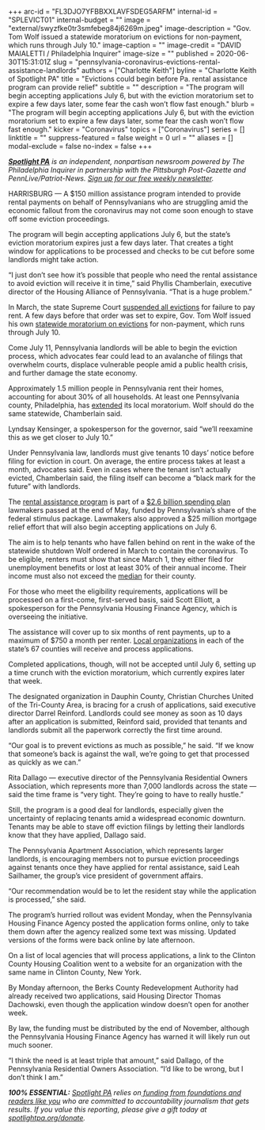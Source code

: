 +++
arc-id = "FL3DJO7YFBBXXLAVFSDEG5ARFM"
internal-id = "SPLEVICT01"
internal-budget = ""
image = "external/swyzfke0tr3smfebeg84j6269m.jpeg"
image-description = "Gov. Tom Wolf issued a statewide moratorium on evictions for non-payment, which runs through July 10."
image-caption = ""
image-credit = "DAVID MAIALETTI / Philadelphia Inquirer"
image-size = ""
published = 2020-06-30T15:31:01Z
slug = "pennsylvania-coronavirus-evictions-rental-assistance-landlords"
authors = ["Charlotte Keith"]
byline = "Charlotte Keith of Spotlight PA"
title = "Evictions could begin before Pa. rental assistance program can provide relief"
subtitle = ""
description = "The program will begin accepting applications July 6, but with the eviction moratorium set to expire a few days later, some fear the cash won’t flow fast enough."
blurb = "The program will begin accepting applications July 6, but with the eviction moratorium set to expire a few days later, some fear the cash won’t flow fast enough."
kicker = "Coronavirus"
topics = ["Coronavirus"]
series = []
linktitle = ""
suppress-featured = false
weight = 0
url = ""
aliases = []
modal-exclude = false
no-index = false
+++

<a href="https://www.spotlightpa.org/"><i><b>Spotlight PA</b></i></a><i> is an independent, nonpartisan newsroom powered by The Philadelphia Inquirer in partnership with the Pittsburgh Post-Gazette and PennLive/Patriot-News. </i><a href="https://www.spotlightpa.org/newsletters"><i>Sign up for our free weekly newsletter</i></a><i>.</i>

HARRISBURG — A $150 million assistance program intended to provide rental payments on behalf of Pennsylvanians who are struggling amid the economic fallout from the coronavirus may not come soon enough to stave off some eviction proceedings.

The program will begin accepting applications July 6, but the state’s eviction moratorium expires just a few days later. That creates a tight window for applications to be processed and checks to be cut before some landlords might take action.

“I just don’t see how it’s possible that people who need the rental assistance to avoid eviction will receive it in time,” said Phyllis Chamberlain, executive director of the Housing Alliance of Pennsylvania. “That is a huge problem.”

In March, the state Supreme Court <a href="https://www.spotlightpa.org/news/2020/04/pennsylvania-coronavirus-evictions-moratorium-renters-tenants/" target=_blank>suspended all evictions</a> for failure to pay rent. A few days before that order was set to expire, Gov. Tom Wolf issued his own <a href="https://www.spotlightpa.org/news/2020/05/pennsylvania-eviction-foreclosure-protections-coronavirus/" target=_blank>statewide moratorium on evictions</a> for non-payment, which runs through July 10.

Come July 11, Pennsylvania landlords will be able to begin the eviction process, which advocates fear could lead to an avalanche of filings that overwhelm courts, displace vulnerable people amid a public health crisis, and further damage the state economy.

<script src="https://www.spotlightpa.org/embed.js" async></script><div data-spl-embed-version="1" data-spl-src="https://www.spotlightpa.org/embeds/newsletter/"></div>


Approximately 1.5 million people in Pennsylvania rent their homes, accounting for about 30% of all households. At least one Pennsylvania county, Philadelphia, has <a href="https://www.inquirer.com/real-estate/housing/rent-relief-emergency-housing-philadelphia-city-council-20200618.html">extended</a> its local moratorium. Wolf should do the same statewide, Chamberlain said.

Lyndsay Kensinger, a spokesperson for the governor, said “we’ll reexamine this as we get closer to July 10.”

Under Pennsylvania law, landlords must give tenants 10 days’ notice before filing for eviction in court. On average, the entire process takes at least a month, advocates said. Even in cases where the tenant isn’t actually evicted, Chamberlain said, the filing itself can become a “black mark for the future” with landlords.

The <a href="https://www.phfa.org/pacares/rent.aspx" target=_blank>rental assistance program</a> is part of a <a href="https://www.spotlightpa.org/news/2020/06/pennsylvania-coronavirus-cares-money-hospitals-child-care-fraud/" target=_blank>$2.6 billion spending plan</a> lawmakers passed at the end of May, funded by Pennsylvania’s share of the federal stimulus package. Lawmakers also approved a $25 million mortgage relief effort that will also begin accepting applications on July 6.

The aim is to help tenants who have fallen behind on rent in the wake of the statewide shutdown Wolf ordered in March to contain the coronavirus. To be eligible, renters must show that since March 1, they either filed for unemployment benefits or lost at least 30% of their annual income. Their income must also not exceed the <a href="https://www.phfa.org/forms/pacares/rental/RRP-County-Income-Limits.pdf">median</a> for their county.

<!-- START responsive iframe -->
<div id="vis-map-pa-evictions--container"></div>
<script src="https://pym.nprapps.org/pym.v1.min.js"></script>
<script>new pym.Parent("vis-map-pa-evictions--container", "https://interactives.data.spotlightpa.org/2020/vis-map-pa-evictions/", {});</script>
<!-- END responsive iframe -->

For those who meet the eligibility requirements, applications will be processed on a first-come, first-served basis, said Scott Elliott, a spokesperson for the Pennsylvania Housing Finance Agency, which is overseeing the initiative.

The assistance will cover up to six months of rent payments, up to a maximum of $750 a month per renter. <a href="https://www.phfa.org/forms/pacares/rental/RRP-County-Contact-List.pdf">Local organizations</a> in each of the state’s 67 counties will receive and process applications.

Completed applications, though, will not be accepted until July 6, setting up a time crunch with the eviction moratorium, which currently expires later that week.

The designated organization in Dauphin County, Christian Churches United of the Tri-County Area, is bracing for a crush of applications, said executive director Darrel Reinford. Landlords could see money as soon as 10 days after an application is submitted, Reinford said, provided that tenants and landlords submit all the paperwork correctly the first time around.

“Our goal is to prevent evictions as much as possible,” he said. “If we know that someone’s back is against the wall, we’re going to get that processed as quickly as we can.”

Rita Dallago — executive director of the Pennsylvania Residential Owners Association, which represents more than 7,000 landlords across the state — said the time frame is “very tight. They’re going to have to really hustle.”

Still, the program is a good deal for landlords, especially given the uncertainty of replacing tenants amid a widespread economic downturn. Tenants may be able to stave off eviction filings by letting their landlords know that they have applied, Dallago said.

<script src="https://www.spotlightpa.org/embed.js" async></script><div data-spl-embed-version="1" data-spl-src="https://www.spotlightpa.org/embeds/donate/"></div>

The Pennsylvania Apartment Association, which represents larger landlords, is encouraging members not to pursue eviction proceedings against tenants once they have applied for rental assistance, said Leah Sailhamer, the group’s vice president of government affairs.

“Our recommendation would be to let the resident stay while the application is processed,” she said.

The program’s hurried rollout was evident Monday, when the Pennsylvania Housing Finance Agency posted the application forms online, only to take them down after the agency realized some text was missing. Updated versions of the forms were back online by late afternoon.

On a list of local agencies that will process applications, a link to the Clinton County Housing Coalition went to a website for an organization with the same name in Clinton County, New York.

By Monday afternoon, the Berks County Redevelopment Authority had already received two applications, said Housing Director Thomas Dachowski, even though the application window doesn’t open for another week.

By law, the funding must be distributed by the end of November, although the Pennsylvania Housing Finance Agency has warned it will likely run out much sooner.

“I think the need is at least triple that amount,” said Dallago, of the Pennsylvania Residential Owners Association. “I’d like to be wrong, but I don’t think I am.”

<i><b>100% ESSENTIAL:</b></i> <a href="https://www.spotlightpa.org/"><i>Spotlight PA</i></a><i> relies on</i><a href="https://www.spotlightpa.org/support"><i> funding from foundations and readers like you</i></a><i> who are committed to accountability journalism that gets results. If you value this reporting, please give a gift today at </i><a href="http://spotlightpa.org/donate"><i>spotlightpa.org/donate</i></a><i>.</i>

<script src="https://www.spotlightpa.org/embed.js" async></script><div data-spl-embed-version="1" data-spl-src="https://www.spotlightpa.org/embeds/tips/?tip_text=Do%20you%20have%20a%20tip%20about%20%3Cb%3Ehow%20Pa.'s%20government%20is%20responding%20to%20the%20coronavirus%3C%2Fb%3E%3F%20Tell%20us."></div>

